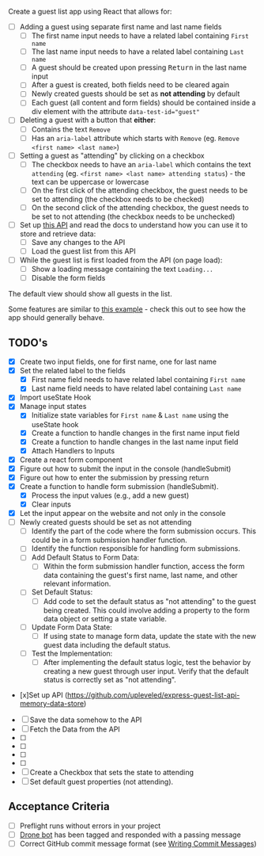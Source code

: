 Create a guest list app using React that allows for:

- [ ] Adding a guest using separate first name and last name fields
  - [ ] The first name input needs to have a related label containing `First name`
  - [ ] The last name input needs to have a related label containing `Last name`
  - [ ] A guest should be created upon pressing <kbd>Return</kbd> in the last name input
  - [ ] After a guest is created, both fields need to be cleared again
  - [ ] Newly created guests should be set as **not attending** by default
  - [ ] Each guest (all content and form fields) should be contained inside a div element with the attribute `data-test-id="guest"`
- [ ] Deleting a guest with a button that **either**:
  - [ ] Contains the text `Remove`
  - [ ] Has an `aria-label` attribute which starts with `Remove` (eg. `Remove <first name> <last name>`)
- [ ] Setting a guest as "attending" by clicking on a checkbox
  - [ ] The checkbox needs to have an `aria-label` which contains the text `attending` (eg. `<first name> <last name> attending status`) - the text can be uppercase or lowercase
  - [ ] On the first click of the attending checkbox, the guest needs to be set to attending (the checkbox needs to be checked)
  - [ ] On the second click of the attending checkbox, the guest needs to be set to not attending (the checkbox needs to be unchecked)
- [ ] Set up [this API](https://github.com/upleveled/express-guest-list-api-memory-data-store) and read the docs to understand how you can use it to store and retrieve data:
  - [ ] Save any changes to the API
  - [ ] Load the guest list from this API
- [ ] While the guest list is first loaded from the API (on page load):
  - [ ] Show a loading message containing the text `Loading...`
  - [ ] Disable the form fields

The default view should show all guests in the list.

Some features are similar to [this example](https://todomvc.com/examples/react/dist/) - check this out to see how the app should generally behave.

## TODO's

- [x] Create two input fields, one for first name, one for last name
- [x] Set the related label to the fields
  - [x] First name field needs to have related label containing `First name`
  - [x] Last name field needs to have related label containing `Last name`
- [x] Import useState Hook
- [x] Manage input states
  - [x] Initialize state variables for `First name` & `Last name` using the useState hook
  - [x] Create a function to handle changes in the first name input field
  - [x] Create a function to handle changes in the last name input field
  - [x] Attach Handlers to Inputs
- [x] Create a react form component
- [x] Figure out how to submit the input in the console (handleSubmit)
- [x] Figure out how to enter the submission by pressing return
- [x] Create a function to handle form submission (handleSubmit).
  - [x] Process the input values (e.g., add a new guest)
  - [x] Clear inputs
- [x] Let the input appear on the website and not only in the console
- [ ] Newly created guests should be set as not attending
  - [ ] Identify the part of the code where the form submission occurs. This could be in a form submission handler function.
  - [ ] Identify the function responsible for handling form submissions.
  - [ ] Add Default Status to Form Data:
    - [ ] Within the form submission handler function, access the form data containing the guest's first name, last name, and other relevant information.
  - [ ] Set Default Status:
    - [ ] Add code to set the default status as "not attending" to the guest being created. This could involve adding a property to the form data object or setting a state variable.
  - [ ] Update Form Data State:
    - [ ] If using state to manage form data, update the state with the new guest data including the default status.
  - [ ] Test the Implementation:
    - [ ] After implementing the default status logic, test the behavior by creating a new guest through user input. Verify that the default status is correctly set as "not attending".
- [x]Set up API (https://github.com/upleveled/express-guest-list-api-memory-data-store)
- [ ] Save the data somehow to the API
- [ ] Fetch the Data from the API
- [ ]
- [ ]
- [ ]
- [ ]
- [ ] Create a Checkbox that sets the state to attending
- [ ] Set default guest properties (not attending).

## Acceptance Criteria

- [ ] Preflight runs without errors in your project
- [ ] [Drone bot](https://learn.upleveled.io/pern-extensive-immersive/modules/cheatsheet-tasks/#upleveled-drone) has been tagged and responded with a passing message
- [ ] Correct GitHub commit message format (see [Writing Commit Messages](https://learn.upleveled.io/pern-extensive-immersive/modules/cheatsheet-git-github/#writing-commit-messages))
